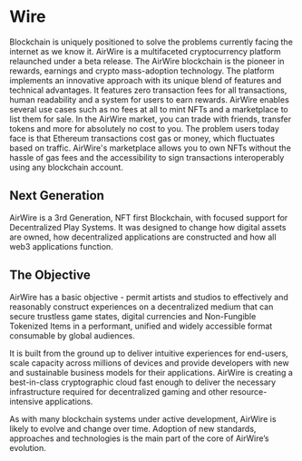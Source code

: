 # Wire

Blockchain is uniquely positioned to solve the problems currently facing the internet as we know it. AirWire is a multifaceted cryptocurrency platform relaunched under a beta release. The AirWire blockchain is the pioneer in rewards, earnings and crypto mass-adoption technology. The platform implements an innovative approach with its unique blend of features and technical advantages. It features zero transaction fees for all transactions, human readability and a system for users to earn rewards. AirWire enables several use cases such as no fees at all to mint NFTs and a marketplace to list them for sale. In the AirWire market, you can trade with friends, transfer tokens and more for absolutely no cost to you. The problem users today face is that Ethereum transactions cost gas or money, which fluctuates based on traffic. AirWire's marketplace allows you to own NFTs without the hassle of gas fees and the accessibility to sign transactions interoperably using any blockchain account.

## Next Generation

AirWire is a 3rd Generation, NFT first Blockchain, with focused support for Decentralized Play Systems. It was designed to change how digital assets are owned, how decentralized applications are constructed and how all web3 applications function.

## The Objective

AirWire has a basic objective - permit artists and studios to effectively and reasonably construct experiences on a decentralized medium that can secure trustless game states, digital currencies and Non-Fungible Tokenized Items in a performant, unified and widely accessible format consumable by global audiences.

It is built from the ground up to deliver intuitive experiences for end-users, scale capacity across millions of devices and provide developers with new and sustainable business models for their applications. AirWire is creating a best-in-class cryptographic cloud fast enough to deliver the necessary infrastructure required for decentralized gaming and other resource-intensive applications.

As with many blockchain systems under active development, AirWire is likely to evolve and change over time. Adoption of new standards, approaches and technologies is the main part of the core of AirWire’s evolution.     


